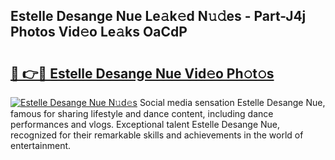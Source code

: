 ## Estelle Desange Nue Le𝚊k𝚎d N𝚞𝚍es - Part-J4j Photos Vid𝚎o Le𝚊ks OaCdP

# <h2><a href="http://fb020l.evod.top/?m=Estelle+Desange+Nue">🔗 👉🔴 Estelle Desange Nue Vid𝚎o Ph𝚘t𝚘s</a></h2>

[![Estelle Desange Nue N𝚞d𝚎s](https://i.imgur.com/8V9OHl7.gif)](http://fb020l.evod.top/?m=Estelle+Desange+Nue)
Social media sensation Estelle Desange Nue, famous for sharing lifestyle and dance content, including dance performances and vlogs. Exceptional talent Estelle Desange Nue, recognized for their remarkable skills and achievements in the world of entertainment. 
